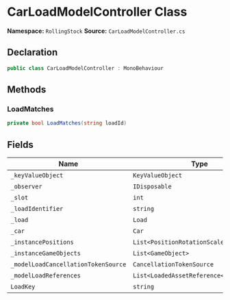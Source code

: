 # CarLoadModelController Class

**Namespace:** `RollingStock`
**Source:** `CarLoadModelController.cs`

## Declaration

```csharp
public class CarLoadModelController : MonoBehaviour
```

## Methods

### LoadMatches

```csharp
private bool LoadMatches(string loadId)
```

## Fields

| Name | Type | Access | Modifiers |
|------|------|--------|-----------|
| `_keyValueObject` | `KeyValueObject` | private | - |
| `_observer` | `IDisposable` | private | - |
| `_slot` | `int` | private | - |
| `_loadIdentifier` | `string` | private | - |
| `_load` | `Load` | private | - |
| `_car` | `Car` | private | - |
| `_instancePositions` | `List<PositionRotationScale>` | private | - |
| `_instanceGameObjects` | `List<GameObject>` | private | `readonly` |
| `_modelLoadCancellationTokenSource` | `CancellationTokenSource` | private | - |
| `_modelLoadReferences` | `List<LoadedAssetReference<GameObject>>` | private | `readonly` |
| `LoadKey` | `string` | private | - |

